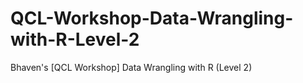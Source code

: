 # QCL-Workshop-Data-Wrangling-with-R-Level-2
Bhaven's [QCL Workshop] Data Wrangling with R (Level 2)
